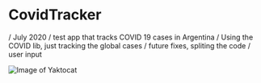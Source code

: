 # CovidTracker
/ July 2020
/ test app that tracks COVID 19 cases in Argentina
/ Using the COVID lib, just tracking the global cases
/ future fixes, spliting the code
/ user input



![Image of Yaktocat](https://www.muycomputer.com/wp-content/uploads/2020/07/COVID-19.jpg)

